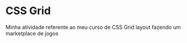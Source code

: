 # CSS Grid
 Minha atividade referente ao meu curso de CSS Grid layout fazendo um marketplace de jogos 

